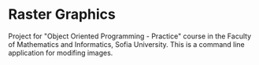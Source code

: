 # Raster Graphics
Project for "Object Oriented Programming - Practice" course in the Faculty of Mathematics and Informatics, Sofia University.
This is a command line application for modifing images.
